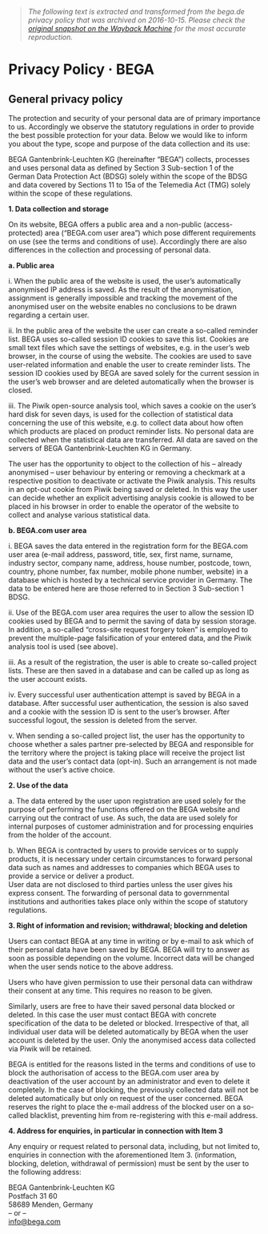 > *The following text is extracted and transformed from the bega.de privacy policy that was archived on 2016-10-15. Please check the [original snapshot on the Wayback Machine](https://web.archive.org/web/20161015082214id_/http%3A//www.bega.de/en/meta/privacy-policy) for the most accurate reproduction.*

# Privacy Policy · BEGA

## General privacy policy

The protection and security of your personal data are of primary importance to us. Accordingly we observe the statutory regulations in order to provide the best possible protection for your data. Below we would like to inform you about the type, scope and purpose of the data collection and its use:

BEGA Gantenbrink-Leuchten KG (hereinafter “BEGA”) collects, processes and uses personal data as defined by Section 3 Sub-section 1 of the German Data Protection Act (BDSG) solely within the scope of the BDSG and data covered by Sections 11 to 15a of the Telemedia Act (TMG) solely within the scope of these regulations.

 **1\. Data collection and storage**

On its website, BEGA offers a public area and a non-public (access-protected) area (“BEGA.com user area”) which pose different requirements on use (see the terms and conditions of use). Accordingly there are also differences in the collection and processing of personal data.

 **a. Public area**

i. When the public area of the website is used, the user’s automatically anonymised IP address is saved. As the result of the anonymisation, assignment is generally impossible and tracking the movement of the anonymised user on the website enables no conclusions to be drawn regarding a certain user. 

ii. In the public area of the website the user can create a so-called reminder list. BEGA uses so-called session ID cookies to save this list. Cookies are small text files which save the settings of websites, e.g. in the user’s web browser, in the course of using the website. The cookies are used to save user-related information and enable the user to create reminder lists. The session ID cookies used by BEGA are saved solely for the current session in the user’s web browser and are deleted automatically when the browser is closed.

iii. The Piwik open-source analysis tool, which saves a cookie on the user’s hard disk for seven days, is used for the collection of statistical data concerning the use of this website, e.g. to collect data about how often which products are placed on product reminder lists. No personal data are collected when the statistical data are transferred. All data are saved on the servers of BEGA Gantenbrink-Leuchten KG in Germany.

The user has the opportunity to object to the collection of his – already anonymised – user behaviour by entering or removing a checkmark at a respective position to deactivate or activate the Piwik analysis. This results in an opt-out cookie from Piwik being saved or deleted. In this way the user can decide whether an explicit advertising analysis cookie is allowed to be placed in his browser in order to enable the operator of the website to collect and analyse various statistical data. 

**b. BEGA.com user area**

i. BEGA saves the data entered in the registration form for the BEGA.com user area (e-mail address, password, title, sex, first name, surname, industry sector, company name, address, house number, postcode, town, country, phone number, fax number, mobile phone number, website) in a database which is hosted by a technical service provider in Germany. The data to be entered here are those referred to in Section 3 Sub-section 1 BDSG.

ii. Use of the BEGA.com user area requires the user to allow the session ID cookies used by BEGA and to permit the saving of data by session storage. In addition, a so-called “cross-site request forgery token” is employed to prevent the multiple-page falsification of your entered data, and the Piwik analysis tool is used (see above). 

iii. As a result of the registration, the user is able to create so-called project lists. These are then saved in a database and can be called up as long as the user account exists. 

iv. Every successful user authentication attempt is saved by BEGA in a database. After successful user authentication, the session is also saved and a cookie with the session ID is sent to the user’s browser. After successful logout, the session is deleted from the server.

v. When sending a so-called project list, the user has the opportunity to choose whether a sales partner pre-selected by BEGA and responsible for the territory where the project is taking place will receive the project list data and the user’s contact data (opt-in). Such an arrangement is not made without the user’s active choice.

 **2\. Use of the data**

a. The data entered by the user upon registration are used solely for the purpose of performing the functions offered on the BEGA website and carrying out the contract of use. As such, the data are used solely for internal purposes of customer administration and for processing enquiries from the holder of the account.

b. When BEGA is contracted by users to provide services or to supply products, it is necessary under certain circumstances to forward personal data such as names and addresses to companies which BEGA uses to provide a service or deliver a product.   
User data are not disclosed to third parties unless the user gives his express consent. The forwarding of personal data to governmental institutions and authorities takes place only within the scope of statutory regulations.

 **3\. Right of information and revision; withdrawal; blocking and deletion**

Users can contact BEGA at any time in writing or by e-mail to ask which of their personal data have been saved by BEGA. BEGA will try to answer as soon as possible depending on the volume. Incorrect data will be changed when the user sends notice to the above address.

Users who have given permission to use their personal data can withdraw their consent at any time. This requires no reason to be given. 

Similarly, users are free to have their saved personal data blocked or deleted. In this case the user must contact BEGA with concrete specification of the data to be deleted or blocked. Irrespective of that, all individual user data will be deleted automatically by BEGA when the user account is deleted by the user. Only the anonymised access data collected via Piwik will be retained.

BEGA is entitled for the reasons listed in the terms and conditions of use to block the authorisation of access to the BEGA.com user area by deactivation of the user account by an administrator and even to delete it completely. In the case of blocking, the previously collected data will not be deleted automatically but only on request of the user concerned. BEGA reserves the right to place the e-mail address of the blocked user on a so-called blacklist, preventing him from re-registering with this e-mail address.

 **4\. Address for enquiries, in particular in connection with Item 3**

Any enquiry or request related to personal data, including, but not limited to, enquiries in connection with the aforementioned Item 3\. (information, blocking, deletion, withdrawal of permission) must be sent by the user to the following address:

BEGA Gantenbrink-Leuchten KG   
Postfach 31 60   
58689 Menden, Germany   
– or –   
info@bega.com
